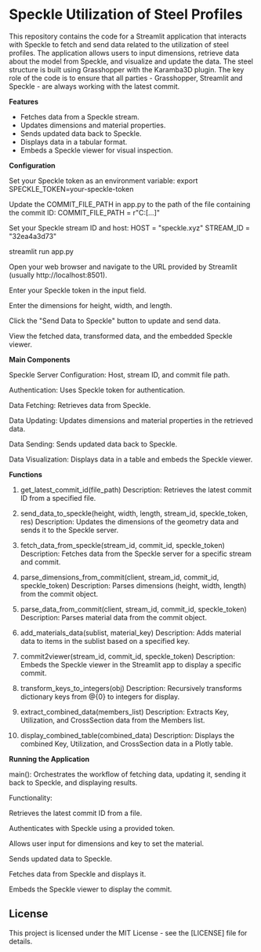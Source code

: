 # Speckle Utilization of Steel Profiles

This repository contains the code for a Streamlit application that interacts with Speckle to fetch and send data related to the utilization of steel profiles. The application allows users to input dimensions, retrieve data about the model from Speckle, and visualize and update the data. 
The steel structure is built using Grasshopper with the Karamba3D plugin. The key role of the code is to ensure that all parties - Grasshopper, Streamlit and Speckle - are always working with the latest commit. 

**Features**

- Fetches data from a Speckle stream.
- Updates dimensions and material properties.
- Sends updated data back to Speckle.
- Displays data in a tabular format.
- Embeds a Speckle viewer for visual inspection.


**Configuration**

Set your Speckle token as an environment variable:
export SPECKLE_TOKEN=your-speckle-token

Update the COMMIT_FILE_PATH in app.py to the path of the file containing the commit ID:
COMMIT_FILE_PATH = r"C:\[...]"

Set your Speckle stream ID and host:
HOST = "speckle.xyz"
STREAM_ID = "32ea4a3d73"


streamlit run app.py

Open your web browser and navigate to the URL provided by Streamlit (usually http://localhost:8501).

Enter your Speckle token in the input field.

Enter the dimensions for height, width, and length.

Click the "Send Data to Speckle" button to update and send data.

View the fetched data, transformed data, and the embedded Speckle viewer.


**Main Components**

Speckle Server Configuration: Host, stream ID, and commit file path.

Authentication: Uses Speckle token for authentication.

Data Fetching: Retrieves data from Speckle.

Data Updating: Updates dimensions and material properties in the retrieved data.

Data Sending: Sends updated data back to Speckle.

Data Visualization: Displays data in a table and embeds the Speckle viewer.


**Functions**

1. get_latest_commit_id(file_path)
Description: Retrieves the latest commit ID from a specified file.


2. send_data_to_speckle(height, width, length, stream_id, speckle_token, res)
Description: Updates the dimensions of the geometry data and sends it to the Speckle server.


3. fetch_data_from_speckle(stream_id, commit_id, speckle_token)
Description: Fetches data from the Speckle server for a specific stream and commit.


4. parse_dimensions_from_commit(client, stream_id, commit_id, speckle_token)
Description: Parses dimensions (height, width, length) from the commit object.


5. parse_data_from_commit(client, stream_id, commit_id, speckle_token)
Description: Parses material data from the commit object.


6. add_materials_data(sublist, material_key)
Description: Adds material data to items in the sublist based on a specified key.


7. commit2viewer(stream_id, commit_id, speckle_token)
Description: Embeds the Speckle viewer in the Streamlit app to display a specific commit.


8. transform_keys_to_integers(obj)
Description: Recursively transforms dictionary keys from @{0} to integers for display.


9. extract_combined_data(members_list)
Description: Extracts Key, Utilization, and CrossSection data from the Members list.


10. display_combined_table(combined_data)
Description: Displays the combined Key, Utilization, and CrossSection data in a Plotly table.



**Running the Application**

main(): Orchestrates the workflow of fetching data, updating it, sending it back to Speckle, and displaying results.

Functionality:

Retrieves the latest commit ID from a file.

Authenticates with Speckle using a provided token.

Allows user input for dimensions and key to set the material.

Sends updated data to Speckle.

Fetches data from Speckle and displays it.

Embeds the Speckle viewer to display the commit.


## License

This project is licensed under the MIT License - see the [LICENSE] file for details.

